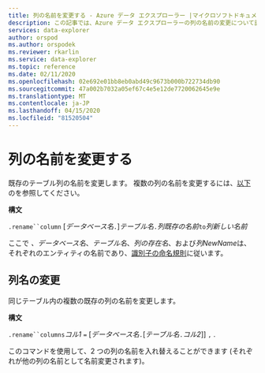 ```yaml
---
title: 列の名前を変更する - Azure データ エクスプローラー |マイクロソフトドキュメント
description: この記事では、Azure データ エクスプローラーの列の名前の変更について説明します。
services: data-explorer
author: orspod
ms.author: orspodek
ms.reviewer: rkarlin
ms.service: data-explorer
ms.topic: reference
ms.date: 02/11/2020
ms.openlocfilehash: 02e692e01bb8eb0abd49c9673b000b722734db90
ms.sourcegitcommit: 47a002b7032a05ef67c4e5e12de7720062645e9e
ms.translationtype: MT
ms.contentlocale: ja-JP
ms.lasthandoff: 04/15/2020
ms.locfileid: "81520504"
---
```

# <a name="rename-column"></a>列の名前を変更する

既存のテーブル列の名前を変更します。
複数の列の名前を変更するには、[以下](#rename-columns)のを参照してください。

**構文**

`.rename``column` [*データベース名*`.`]*テーブル名*`.`*列既存の名前*`to`*列新しい名前*

ここで *、データベース名*、*テーブル名*、*列の存在名*、および*列NewName*は、それぞれのエンティティの名前であり、[識別子の命名規則](../query/schema-entities/entity-names.md)に従います。

## <a name="rename-columns"></a>列名の変更

同じテーブル内の複数の既存の列の名前を変更します。

**構文**

`.rename``columns`*コル1* `=` [*データベース名*`.`[*テーブル名*`.`*コル2*]] `,` .

このコマンドを使用して、2 つの列の名前を入れ替えることができます (それぞれが他の列の名前として名前変更されます)。